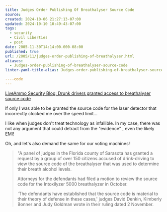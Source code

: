 ```yaml
---
title: Judges Order Publishing Of Breathalyser Source Code
source: 
created: 2024-10-06 21:27:13-07:00
updated: 2024-10-10 10:49:43-07:00
tags:
  - security
  - Civil Liberties
  - post
date: 2005-11-30T14:14:00.000-08:00
published: true
url: /2005/11/judges-order-publishing-of-breathalyser.html
aliases:
  - Judges-order-publishing-of-breathalyser-source-code
linter-yaml-title-alias: Judges-order-publishing-of-breathalyser-source-code

----code
---
```



[LiveAmmo Security Blog: Drunk drivers granted access to breathalyser source code](http://liveammo.blogspot.com/2005/11/drunk-drivers-granted-access-to.html "LiveAmmo Security Blog: Drunk drivers granted access to breathalyser source code")  
  
If only I was able to be granted the source code for the laser detector that incorrectly clocked me over the speed limit...  
  
I like when judges don't treat technology as infallible. In my case, there was not any argument that could detract from the "evidence" , even the likely EMI!  
  
Oh, and let's also demand the same for our voting machines!  
  

>   
> "A panel of judges in the Florida county of Sarasota has granted a request by a group of over 150 citizens accused of drink-driving to view the source code of the breathalyser that was used to determine their breath alcohol levels.  
>   
> Attorneys for the defendants had filed a motion to review the source code for the Intoxilyzer 5000 breathalyzer in October.  
>   
> 'The defendants have established that the source code is material to their theory of defense in these cases,' judges David Denkin, Kimberly Bonner and Judy Goldman wrote in their ruling dated 2 November.